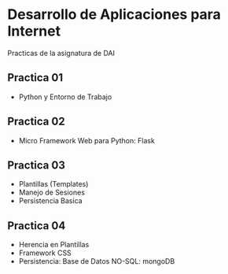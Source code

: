 Desarrollo de Aplicaciones para Internet
===========================================

Practicas de la asignatura de DAI

Practica 01
--------------
+ Python y Entorno de Trabajo

Practica 02
--------------
+ Micro Framework Web para Python: Flask

Practica 03
--------------
+ Plantillas (Templates)
+ Manejo de Sesiones
+ Persistencia Basica

Practica 04
--------------
+ Herencia en Plantillas
+ Framework CSS
+ Persistencia: Base de Datos NO-SQL: mongoDB
